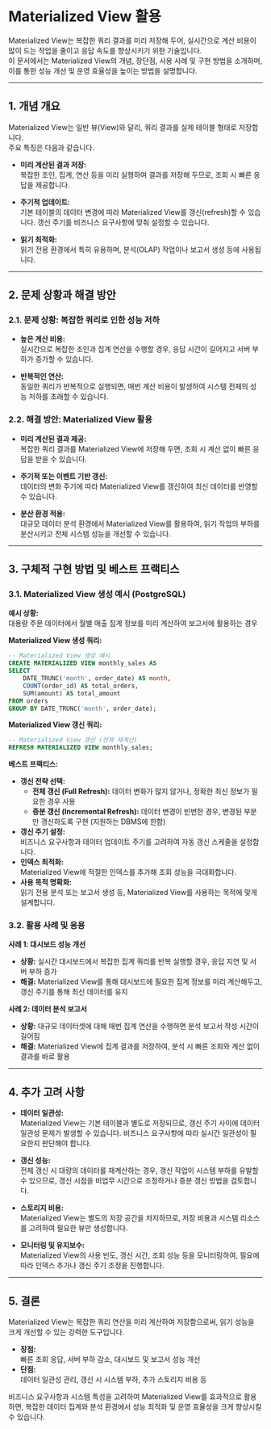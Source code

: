 # Materialized View 활용

Materialized View는 복잡한 쿼리 결과를 미리 저장해 두어, 실시간으로 계산 비용이 많이 드는 작업을 줄이고 응답 속도를 향상시키기 위한 기술입니다.  
이 문서에서는 Materialized View의 개념, 장단점, 사용 사례 및 구현 방법을 소개하며, 이를 통한 성능 개선 및 운영 효율성을 높이는 방법을 설명합니다.

---

## 1. 개념 개요

Materialized View는 일반 뷰(View)와 달리, 쿼리 결과를 실제 테이블 형태로 저장합니다.  
주요 특징은 다음과 같습니다.

- **미리 계산된 결과 저장:**  
  복잡한 조인, 집계, 연산 등을 미리 실행하여 결과를 저장해 두므로, 조회 시 빠른 응답을 제공합니다.
  
- **주기적 업데이트:**  
  기본 테이블의 데이터 변경에 따라 Materialized View를 갱신(refresh)할 수 있습니다. 갱신 주기를 비즈니스 요구사항에 맞춰 설정할 수 있습니다.
  
- **읽기 최적화:**  
  읽기 전용 환경에서 특히 유용하며, 분석(OLAP) 작업이나 보고서 생성 등에 사용됩니다.

---

## 2. 문제 상황과 해결 방안

### 2.1. 문제 상황: 복잡한 쿼리로 인한 성능 저하

- **높은 계산 비용:**  
  실시간으로 복잡한 조인과 집계 연산을 수행할 경우, 응답 시간이 길어지고 서버 부하가 증가할 수 있습니다.
  
- **반복적인 연산:**  
  동일한 쿼리가 반복적으로 실행되면, 매번 계산 비용이 발생하여 시스템 전체의 성능 저하를 초래할 수 있습니다.

### 2.2. 해결 방안: Materialized View 활용

- **미리 계산된 결과 제공:**  
  복잡한 쿼리 결과를 Materialized View에 저장해 두면, 조회 시 계산 없이 빠른 응답을 받을 수 있습니다.
  
- **주기적 또는 이벤트 기반 갱신:**  
  데이터의 변화 주기에 따라 Materialized View를 갱신하여 최신 데이터를 반영할 수 있습니다.
  
- **분산 환경 적용:**  
  대규모 데이터 분석 환경에서 Materialized View를 활용하여, 읽기 작업의 부하를 분산시키고 전체 시스템 성능을 개선할 수 있습니다.

---

## 3. 구체적 구현 방법 및 베스트 프랙티스

### 3.1. Materialized View 생성 예시 (PostgreSQL)

**예시 상황:**  
대용량 주문 데이터에서 월별 매출 집계 정보를 미리 계산하여 보고서에 활용하는 경우

**Materialized View 생성 쿼리:**
```sql
-- Materialized View 생성 예시
CREATE MATERIALIZED VIEW monthly_sales AS
SELECT
    DATE_TRUNC('month', order_date) AS month,
    COUNT(order_id) AS total_orders,
    SUM(amount) AS total_amount
FROM orders
GROUP BY DATE_TRUNC('month', order_date);
```

**Materialized View 갱신 쿼리:**
```sql
-- Materialized View 갱신 (전체 재계산)
REFRESH MATERIALIZED VIEW monthly_sales;
```

**베스트 프랙티스:**
- **갱신 전략 선택:**  
  - **전체 갱신 (Full Refresh):** 데이터 변화가 많지 않거나, 정확한 최신 정보가 필요한 경우 사용  
  - **증분 갱신 (Incremental Refresh):** 데이터 변경이 빈번한 경우, 변경된 부분만 갱신하도록 구현 (지원하는 DBMS에 한함)
- **갱신 주기 설정:**  
  비즈니스 요구사항과 데이터 업데이트 주기를 고려하여 자동 갱신 스케줄을 설정합니다.
- **인덱스 최적화:**  
  Materialized View에 적절한 인덱스를 추가해 조회 성능을 극대화합니다.
- **사용 목적 명확화:**  
  읽기 전용 분석 또는 보고서 생성 등, Materialized View를 사용하는 목적에 맞게 설계합니다.

### 3.2. 활용 사례 및 응용

**사례 1: 대시보드 성능 개선**  
- **상황:** 실시간 대시보드에서 복잡한 집계 쿼리를 반복 실행할 경우, 응답 지연 및 서버 부하 증가  
- **해결:** Materialized View를 통해 대시보드에 필요한 집계 정보를 미리 계산해두고, 갱신 주기를 통해 최신 데이터를 유지

**사례 2: 데이터 분석 보고서**  
- **상황:** 대규모 데이터셋에 대해 매번 집계 연산을 수행하면 분석 보고서 작성 시간이 길어짐  
- **해결:** Materialized View에 집계 결과를 저장하여, 분석 시 빠른 조회와 계산 없이 결과를 바로 활용

---

## 4. 추가 고려 사항

- **데이터 일관성:**  
  Materialized View는 기본 테이블과 별도로 저장되므로, 갱신 주기 사이에 데이터 일관성 문제가 발생할 수 있습니다. 비즈니스 요구사항에 따라 실시간 일관성이 필요한지 판단해야 합니다.
  
- **갱신 성능:**  
  전체 갱신 시 대량의 데이터를 재계산하는 경우, 갱신 작업이 시스템 부하를 유발할 수 있으므로, 갱신 시점을 비업무 시간으로 조정하거나 증분 갱신 방법을 검토합니다.
  
- **스토리지 비용:**  
  Materialized View는 별도의 저장 공간을 차지하므로, 저장 비용과 시스템 리소스를 고려하여 필요한 뷰만 생성합니다.
  
- **모니터링 및 유지보수:**  
  Materialized View의 사용 빈도, 갱신 시간, 조회 성능 등을 모니터링하여, 필요에 따라 인덱스 추가나 갱신 주기 조정을 진행합니다.

---

## 5. 결론

Materialized View는 복잡한 쿼리 연산을 미리 계산하여 저장함으로써, 읽기 성능을 크게 개선할 수 있는 강력한 도구입니다.

- **장점:**  
  빠른 조회 응답, 서버 부하 감소, 대시보드 및 보고서 성능 개선
- **단점:**  
  데이터 일관성 관리, 갱신 시 시스템 부하, 추가 스토리지 비용 등

비즈니스 요구사항과 시스템 특성을 고려하여 Materialized View를 효과적으로 활용하면, 복잡한 데이터 집계와 분석 환경에서 성능 최적화 및 운영 효율성을 크게 향상시킬 수 있습니다.